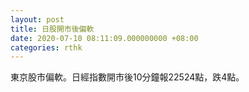 ```yaml
---
layout: post
title: 日股開市後偏軟
date: 2020-07-10 08:11:09.000000000 +08:00
categories: rthk
---
```


東京股市偏軟。日經指數開市後10分鐘報22524點，跌4點。
